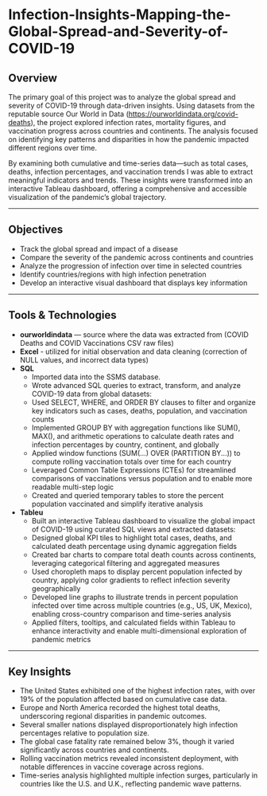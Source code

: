 # Infection-Insights-Mapping-the-Global-Spread-and-Severity-of-COVID-19

## Overview 
The primary goal of this project was to analyze the global spread and severity of COVID-19 through data-driven insights. Using datasets from the reputable source Our World in Data (https://ourworldindata.org/covid-deaths), the project explored infection rates, mortality figures, and vaccination progress across countries and continents. The analysis focused on identifying key patterns and disparities in how the pandemic impacted different regions over time.

By examining both cumulative and time-series data—such as total cases, deaths, infection percentages, and vaccination trends I was able to extract meaningful indicators and trends. These insights were transformed into an interactive Tableau dashboard, offering a comprehensive and accessible visualization of the pandemic’s global trajectory.

---

## Objectives
- Track the global spread and impact of a disease
- Compare the severity of the pandemic across continents and countries
- Analyze the progression of infection over time in selected countries
- Identify countries/regions with high infection penetration
- Develop an interactive visual dashboard that displays key information

--- 

## Tools & Technologies
- **ourworldindata** — source where the data was extracted from (COVID Deaths and COVID Vaccinations CSV raw files)
- **Excel** - utilized for initial observation and data cleaning (correction of NULL values, and incorrect data types)
- **SQL**
   - Imported data into the SSMS database.
   - Wrote advanced SQL queries to extract, transform, and analyze COVID-19 data from global datasets:
   - Used SELECT, WHERE, and ORDER BY clauses to filter and organize key indicators such as cases, deaths, population, and vaccination counts
   - Implemented GROUP BY with aggregation functions like SUM(), MAX(), and arithmetic operations to calculate death rates and infection percentages by country, continent, and globally
   - Applied window functions (SUM(...) OVER (PARTITION BY...)) to compute rolling vaccination totals over time for each country
   - Leveraged Common Table Expressions (CTEs) for streamlined comparisons of vaccinations versus population and to enable more readable multi-step logic
   - Created and queried temporary tables to store the percent population vaccinated and simplify iterative analysis
- **Tableu**
   - Built an interactive Tableau dashboard to visualize the global impact of COVID-19 using curated SQL views and extracted datasets:
   - Designed global KPI tiles to highlight total cases, deaths, and calculated death percentage using dynamic aggregation fields
   - Created bar charts to compare total death counts across continents, leveraging categorical filtering and aggregated measures
   - Used choropleth maps to display percent population infected by country, applying color gradients to reflect infection severity geographically
   - Developed line graphs to illustrate trends in percent population infected over time across multiple countries (e.g., US, UK, Mexico), enabling cross-country comparison and time-series analysis
   - Applied filters, tooltips, and calculated fields within Tableau to enhance interactivity and enable multi-dimensional exploration of pandemic metrics

---

## Key Insights
- The United States exhibited one of the highest infection rates, with over 19% of the population affected based on cumulative case data.
- Europe and North America recorded the highest total deaths, underscoring regional disparities in pandemic outcomes.
- Several smaller nations displayed disproportionately high infection percentages relative to population size.
- The global case fatality rate remained below 3%, though it varied significantly across countries and continents.
- Rolling vaccination metrics revealed inconsistent deployment, with notable differences in vaccine coverage across regions.
- Time-series analysis highlighted multiple infection surges, particularly in countries like the U.S. and U.K., reflecting pandemic wave patterns.









